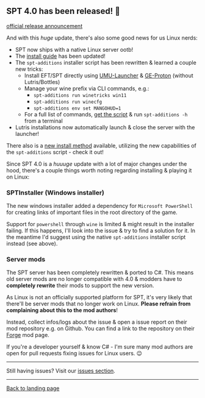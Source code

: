 
## SPT 4.0 has been released! 🎉

[official release announcement](https://github.com/sp-tarkov/build/releases/tag/4.0.0)

And with this *huge* update, there's also some good news for us Linux nerds:

- SPT now ships with a native Linux server ootb!
- The [install guide](https://github.com/MadByteDE/SPT-Linux-Guide) has been updated!
- The `spt-additions` installer script has been rewritten & learned a couple new tricks:
    - Install EFT/SPT directly using [UMU-Launcher](https://github.com/Open-Wine-Components/umu-launcher) & [GE-Proton](https://github.com/GloriousEggroll/proton-ge-custom) (without Lutris/Bottles)
    - Manage your wine prefix via CLI commands, e.g.:
        - `spt-additions run winetricks win11`
        - `spt-additions run winecfg`
        - `spt-additions env set MANGOHUD=1`
    - For a full list of commands, [get the script](https://github.com/MadByteDE/SPT-Linux-Guide/blob/main/scripts/spt-additions) & run `spt-additions -h` from a terminal
- Lutris installations now automatically launch & close the server with the launcher!

There also is a [new install method](https://github.com/MadByteDE/SPT-Linux-Guide/tree/SPTv4-Release?tab=readme-ov-file#overview) available, utilizing the new capabilities of the `spt-additions` script - check it out!

Since SPT 4.0 is a *huuuge* update with a lot of major changes under the hood, there's a couple things worth noting regarding installing & playing it on Linux:

### SPTInstaller (Windows installer)

The new windows installer added a dependency for `Microsoft PowerShell` for creating links of important files in the root directory of the game.

Support for `powershell` through `wine` is limited & might result in the installer failing. If this happens, I'll look into the issue & try to find a solution for it. In the meantime I'd suggest using the native `spt-additions` installer script instead (see above).


### Server mods

The SPT server has been completely rewritten & ported to C#. This means old server mods are no longer compatible with 4.0 & modders have to **completely rewrite** their mods to support the new version.

As Linux is not an officially supported platform for SPT, it's very likely that there'll be server mods that no longer work on Linux. **Please refrain from complaining about this to the mod authors**!

Instead, collect infos/logs about the issue & open a issue report on their mod repository e.g. on Github. You can find a link to the repository on their [Forge](https://forge.sp-tarkov.com/) mod page.

If you're a developer yourself & know C# - I'm sure many mod authors are open for pull requests fixing issues for Linux users. 😉


***
Still having issues? Visit our [issues section](../issues.md).

***

[Back to landing page](../../README.md)
